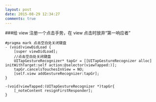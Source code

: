 ```yaml
---
layout: post
date: 2015-08-29 12:34:27
comments: true
---
```


###给 view 注册一个点击手势，在 view 点击时放弃“第一响应者”

	#pragma mark 点击空白处关闭键盘
	- (void)viewDidLoad {
	    [super viewDidLoad];
	    //点击空白处关闭键盘
	    UITapGestureRecognizer* tapGr = [[UITapGestureRecognizer alloc] initWithTarget:self action:@selector(viewTapped:)];
	    tapGr.cancelsTouchesInView = NO;
	    [self.view addGestureRecognizer:tapGr];
	}
	
	-(void)viewTapped:(UITapGestureRecognizer *)tapGr{
	    [_noteContent resignFirstResponder];
	}